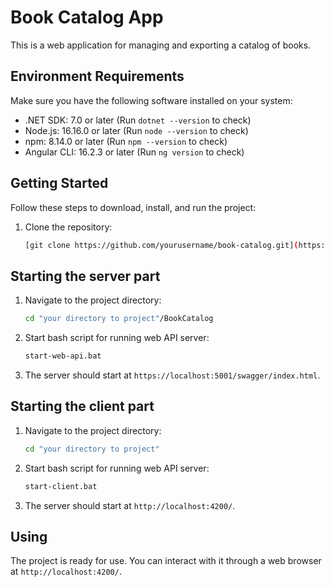 # Book Catalog App

This is a web application for managing and exporting a catalog of books.

## Environment Requirements

Make sure you have the following software installed on your system:

- .NET SDK: 7.0 or later (Run `dotnet --version` to check)
- Node.js: 16.16.0 or later (Run `node --version` to check)
- npm: 8.14.0 or later (Run `npm --version` to check)
- Angular CLI: 16.2.3 or later (Run `ng version` to check)

## Getting Started

Follow these steps to download, install, and run the project:

1. Clone the repository:

   ```bash
   [git clone https://github.com/yourusername/book-catalog.git](https://github.com/vvvolodymyrPanasiuk/BookCatalog.git)

## Starting the server part

1. Navigate to the project directory:

   ```bash
   cd "your directory to project"/BookCatalog
   
2. Start bash script for running web API server:

   ```bash
   start-web-api.bat
   
3. The server should start at `https://localhost:5001/swagger/index.html`.

## Starting the client part

1. Navigate to the project directory:

   ```bash
   cd "your directory to project"
   
2. Start bash script for running web API server:

   ```bash
   start-client.bat
   
3. The server should start at `http://localhost:4200/`.

## Using

The project is ready for use. You can interact with it through a web browser at `http://localhost:4200/`.
